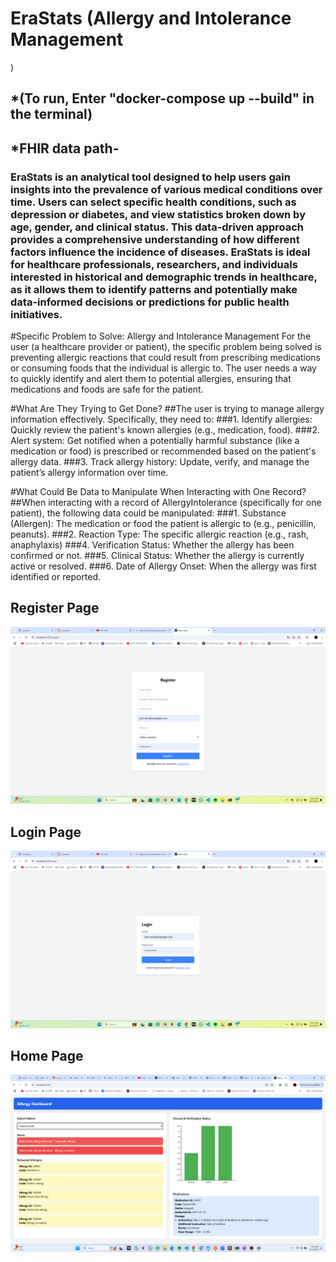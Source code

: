 # EraStats (Allergy and Intolerance Management
)

## *(To run, Enter "docker-compose up --build" in the terminal)

## *FHIR data path- 

### EraStats is an analytical tool designed to help users gain insights into the prevalence of various medical conditions over time. Users can select specific health conditions, such as depression or diabetes, and view statistics broken down by age, gender, and clinical status. This data-driven approach provides a comprehensive understanding of how different factors influence the incidence of diseases. EraStats is ideal for healthcare professionals, researchers, and individuals interested in historical and demographic trends in healthcare, as it allows them to identify patterns and potentially make data-informed decisions or predictions for public health initiatives.



#Specific Problem to Solve: Allergy and Intolerance Management
For the user (a healthcare provider or patient), the specific problem being solved is preventing allergic reactions that could result from prescribing medications or consuming foods that the individual is allergic to. The user needs a way to quickly identify and alert them to potential allergies, ensuring that medications and foods are safe for the patient.



#What Are They Trying to Get Done?
##The user is trying to manage allergy information effectively. Specifically, they need to:
###1. Identify allergies: Quickly review the patient's known allergies (e.g., medication, food).
###2. Alert system: Get notified when a potentially harmful substance (like a medication or food) is prescribed or recommended based on the patient's allergy data.
###3. Track allergy history: Update, verify, and manage the patient’s allergy information over time.

#What Could Be Data to Manipulate When Interacting with One Record?
##When interacting with a record of AllergyIntolerance (specifically for one patient), the following data could be manipulated:
###1. Substance (Allergen): The medication or food the patient is allergic to (e.g., penicillin, peanuts).
###2. Reaction Type: The specific allergic reaction (e.g., rash, anaphylaxis)
###4. Verification Status: Whether the allergy has been confirmed or not.
###5. Clinical Status: Whether the allergy is currently active or resolved.
###6. Date of Allergy Onset: When the allergy was first identified or reported.



## Register Page
![Alt text](https://github.com/HasinArman/ICM_EraStats/blob/main/client/Screenshot%20(35).png)

## Login Page
![Alt text](https://github.com/HasinArman/ICM_EraStats/blob/main/client/Screenshot%20(34).png)




## Home Page

![Alt text](https://github.com/HasinArman/ICM_EraStats/blob/main/client/Screenshot%20(121).png)


